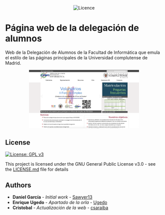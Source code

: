 <div align="center">
  <img src="https://img.shields.io/badge/License-GPLv3-blue.svg" alt="Licence" />
</div>

# Página web de la delegación de alumnos

Web de la Delegación de Alumnos de la Facultad de Informática que emula el estilo de las páginas principales de la Universidad complutense de Madrid.

<div align="center">
  <img src="https://github.com/delegacionfdi/web/blob/master/img/portada-readme.png" alt="Portada DAFI" width="70%"/>
</div>

## License
[![License: GPL v3](https://img.shields.io/badge/License-GPLv3-blue.svg)](https://www.gnu.org/licenses/gpl-3.0)    

This project is licensed under the GNU General Public License v3.0 - see the [LICENSE.md](LICENSE.md) file for details

## Authors
* **Daniel García** - *Initial work* - [Sawyer13](https://github.com/Sawyer13)
* **Enrique Ugedo** - *Apartado de la orla* - [Ugedo](https://github.com/ugedo)
* **Cristobal** - *Actualización de la web* - [csaraiba](https://github.com/csaraiba)
